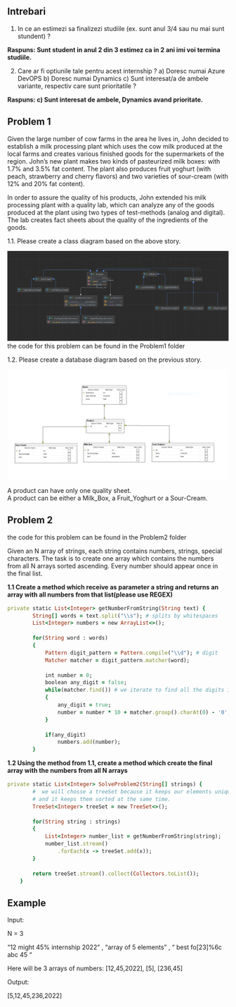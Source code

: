 ## **Intrebari**

1. In ce an estimezi sa finalizezi studiile (ex. sunt anul 3/4 sau nu mai sunt stundent) ?

**Raspuns: Sunt student in anul 2 din 3 estimez ca in 2 ani imi voi termina studiile.**

2. Care ar fi optiunile tale pentru acest internship ?
a) Doresc numai Azure DevOPS
b) Doresc numai Dynamics
c) Sunt interesat/a de ambele variante, respectiv care sunt prioritatile ?

**Raspuns: c) Sunt interesat de ambele, Dynamics avand prioritate.**


## **Problem 1**

Given the large number of cow farms in the area he lives in, John decided to establish a milk processing plant which uses the cow milk produced at the local farms and creates various finished goods for the supermarkets of the region. John’s new plant makes two kinds of pasteurized milk boxes: with 1.7% and 3.5% fat content. The plant also produces fruit yoghurt (with peach, strawberry and cherry flavors) and two varieties of sour-cream (with 12% and 20% fat content).

In order to assure the quality of his products, John extended his milk processing plant with a quality lab, which can analyze any of the goods produced at the plant using two types of test-methods (analog and digital). The lab creates fact sheets about the quality of the ingredients of the goods.

1.1.  Please create a class diagram based on the above story.

![alt text](https://github.com/TudorMurariu/Siemens-Internship-Problem-Set/blob/main/UML.PNG)
the code for this problem can be found in the Problem1 folder

1.2.  Please create a database diagram based on the previous story.

 ![alt text](https://github.com/TudorMurariu/Siemens-Internship-Problem-Set/blob/main/JhonDataBase.PNG)

A product can have only one quality sheet. <br>
A product can be either a Milk_Box, a Fruit_Yoghurt or a Sour-Cream.

## **Problem 2**
the code for this problem can be found in the Problem2 folder

Given an N array of strings, each string contains numbers, strings, special characters. The task is to create one array which contains the numbers from all N arrays sorted ascending. Every number should appear once in the final list.

**1.1 Create a method which receive as parameter a string and returns an array with all numbers from that list(please use REGEX)**
```ruby
private static List<Integer> getNumberFromString(String text) {
        String[] words = text.split("\\s"); # splits by whitespaces
        List<Integer> numbers = new ArrayList<>();

        for(String word : words)
        {
            Pattern digit_pattern = Pattern.compile("\\d"); # digit
            Matcher matcher = digit_pattern.matcher(word);

            int number = 0;
            boolean any_digit = false;
            while(matcher.find()) # we iterate to find all the digits in the word
            {
                any_digit = true;
                number = number * 10 + matcher.group().charAt(0) - '0';
            }
            
            if(any_digit)
                numbers.add(number);
        }
```
**1.2 Using the method from 1.1, create a method which create the final array with the numbers from all N arrays**

```ruby
private static List<Integer> SolveProblem2(String[] strings) {
        #  we will chosse a treeSet because it keeps our elements unique 
        # and it keeps them sorted at the same time.
        TreeSet<Integer> treeSet = new TreeSet<>(); 

        for(String string : strings)
        {
            List<Integer> number_list = getNumberFromString(string);
            number_list.stream()
                .forEach(x -> treeSet.add(x));
        }

        return treeSet.stream().collect(Collectors.toList());
    }
```

## **Example**

Input:

N = 3

“12 might 45% internship 2022” , “array of 5 elements” , “ best fo[23]%6c abc 45 “

Here will be 3 arrays of numbers: [12,45,2022], [5], [236,45]

Output:

[5,12,45,236,2022]
